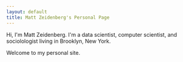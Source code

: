 ```yaml
---
layout: default
title: Matt Zeidenberg's Personal Page
---
```


Hi, I'm Matt Zeidenberg. I'm a data scientist, computer scientist, 
and sociolologist living in Brooklyn, New York.

Welcome to my personal site.
